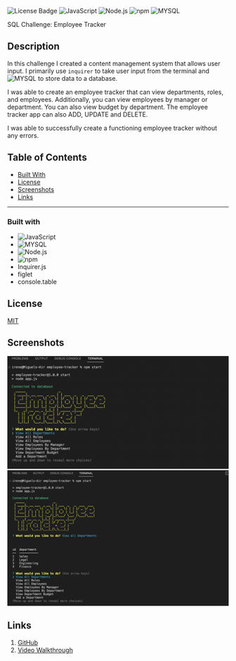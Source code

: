 ![License Badge](https://img.shields.io/badge/license-MIT-yellow.svg) ![JavaScript](https://img.shields.io/badge/JavaScript-323330?style=for-the-badge&logo=javascript&logoColor=F7DF1E) ![Node.js](https://img.shields.io/badge/Node.js-339933?style=for-the-badge&logo=nodedotjs&logoColor=white) ![npm](https://img.shields.io/badge/npm-CB3837?style=for-the-badge&logo=npm&logoColor=white) ![MYSQL](https://img.shields.io/badge/MySQL-005C84?style=for-the-badge&logo=mysql&logoColor=white)

SQL Challenge: Employee Tracker

## Description

In this challenge I created a content management system that allows user input. I primarily use <code>inquirer</code> to take user input from the terminal and ![MYSQL](https://img.shields.io/badge/MySQL-005C84?style=for-the-badge&logo=mysql&logoColor=white) to store data to a database. 

I was able to create an employee tracker that can view departments, roles, and employees. Additionally, you can view employees by manager or department. You can also view budget by department. The employee tracker app can also ADD, UPDATE and DELETE. 

I was able to successfully create a functioning employee tracker without any errors.  

## Table of Contents

* [Built With](#Built-With)
* [License](#License)
* [Screenshots](#Screenshots)
* [Links](#Links)
***

  
### Built with

- ![JavaScript](https://img.shields.io/badge/JavaScript-323330?style=for-the-badge&logo=javascript&logoColor=F7DF1E)
- ![MYSQL](https://img.shields.io/badge/MySQL-005C84?style=for-the-badge&logo=mysql&logoColor=white)
- ![Node.js](https://img.shields.io/badge/Node.js-339933?style=for-the-badge&logo=nodedotjs&logoColor=white)
- ![npm](https://img.shields.io/badge/npm-CB3837?style=for-the-badge&logo=npm&logoColor=white)
- Inquirer.js
- figlet
- console.table


## License
[MIT](https://opensource.org/licenses/MIT)

## Screenshots

![Screenshot-1](/screenshots/screenshot-1.png)
![Screenshot-2](/screenshots/screenshot-2.png)


## Links

1. [GitHub](https://github.com/mlcundayag/employee-tracker)
2. [Video Walkthrough](https://drive.google.com/file/d/1T_3IhGBbFCyS4zbVZAy9s6cTQxLIZbN5/view)


  
